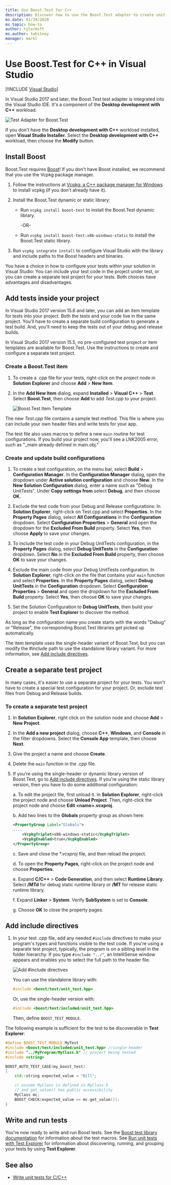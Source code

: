 ```yaml
---
title: Use Boost.Test for C++
description: Discover how to use the Boost.Test adapter to create unit tests in Visual Studio, which is a component of the Desktop development with C++ workload.
ms.date: 01/29/2020
ms.topic: how-to
author: tylermsft
ms.author: twhitney
manager: markl
---
```

# Use Boost.Test for C++ in Visual Studio

 [!INCLUDE [Visual Studio](~/includes/applies-to-version/vs-windows-only.md)]

In Visual Studio 2017 and later, the Boost.Test test adapter is integrated into the Visual Studio IDE. It's a component of the **Desktop development with C++** workload.

![Test Adapter for Boost.Test](media/cpp-boost-component.png)

If you don't have the **Desktop development with C++** workload installed, open **Visual Studio Installer**. Select the **Desktop development with C++** workload, then choose the **Modify** button.

## Install Boost

Boost.Test requires [Boost](https://www.boost.org/)! If you don't have Boost installed, we recommend that you use the Vcpkg package manager.

1. Follow the instructions at [Vcpkg: a C++ package manager for Windows](/cpp/vcpkg) to install vcpkg (if you don't already have it).

1. Install the Boost.Test dynamic or static library:

    - Run `vcpkg install boost-test` to install the Boost.Test dynamic library.

       -OR-

    - Run `vcpkg install boost-test:x86-windows-static` to install the Boost.Test static library.

1. Run `vcpkg integrate install` to configure Visual Studio with the library and include paths to the Boost headers and binaries.

You have a choice in how to configure your tests within your solution in Visual Studio: You can include your test code in the project under test, or you can create a separate test project for your tests. Both choices have advantages and disadvantages.

## Add tests inside your project

In Visual Studio 2017 version 15.6 and later, you can add an item template for tests into your project. Both the tests and your code live in the same project. You'll have to create a separate build configuration to generate a test build. And, you'll need to keep the tests out of your debug and release builds.

In Visual Studio 2017 version 15.5, no pre-configured test project or item templates are available for Boost.Test. Use the instructions to create and configure a separate test project.

### Create a Boost.Test item

1. To create a *.cpp* file for your tests, right-click on the project node in **Solution Explorer** and choose **Add** > **New Item**.

1. In the **Add New Item** dialog, expand **Installed** > **Visual C++** > **Test**. Select **Boost.Test**, then choose **Add** to add *Test.cpp* to your project.

   ![Boost.Test Item Template](media/boost_test_item_template.png)

The new *Test.cpp* file contains a sample test method. This file is where you can include your own header files and write tests for your app.

The test file also uses macros to define a new `main` routine for test configurations. If you build your project now, you'll see a LNK2005 error, such as "_main already defined in main.obj."

### Create and update build configurations

1. To create a test configuration, on the menu bar, select **Build** > **Configuration Manager**. In the **Configuration Manager** dialog, open the dropdown under **Active solution configuration** and choose **New**. In the **New Solution Configuration** dialog, enter a name such as "Debug UnitTests". Under **Copy settings from** select **Debug**, and then choose **OK**.

1. Exclude the test code from your Debug and Release configurations: In **Solution Explorer**, right-click on Test.cpp and select **Properties**. In the **Property Pages** dialog, select **All Configurations** in the **Configuration** dropdown. Select **Configuration Properties** > **General** and open the dropdown for the **Excluded From Build** property. Select **Yes**, then choose **Apply** to save your changes.

1. To include the test code in your Debug UnitTests configuration, in the **Property Pages** dialog, select **Debug UnitTests** in the **Configuration** dropdown. Select **No** in the **Excluded From Build** property, then choose **OK** to save your changes.

1. Exclude the main code from your Debug UnitTests configuration. In **Solution Explorer**, right-click on the file that contains your `main` function and select **Properties**. In the **Property Pages** dialog, select **Debug UnitTests** in the **Configuration** dropdown. Select **Configuration Properties** > **General** and open the dropdown for the **Excluded From Build** property. Select **Yes**, then choose **OK** to save your changes.

1. Set the Solution Configuration to **Debug UnitTests**, then build your project to enable **Test Explorer** to discover the method.

As long as the configuration name you create starts with the words "Debug" or "Release", the corresponding Boost.Test libraries get picked up automatically.

The item template uses the single-header variant of Boost.Test, but you can modify the #include path to use the standalone library variant. For more information, see [Add include directives](#add-include-directives).

## Create a separate test project

In many cases, it's easier to use a separate project for your tests. You won't have to create a special test configuration for your project. Or, exclude test files from Debug and Release builds.

### To create a separate test project

1. In **Solution Explorer**, right click on the solution node and choose **Add** > **New Project**.

1. In the **Add a new project** dialog, choose **C++**, **Windows**, and **Console** in the filter dropdowns. Select the **Console App** template, then choose **Next**.

1. Give the project a name and choose **Create**.

1. Delete the `main` function in the *.cpp* file.

1. If you're using the single-header or dynamic library version of Boost.Test, go to [Add include directives](#add-include-directives). If you're using the static library version, then you have to do some additional configuration:

   a. To edit the project file, first unload it. In **Solution Explorer**, right-click the project node and choose **Unload Project**. Then, right-click the project node and choose **Edit <name\>.vcxproj**.

   b. Add two lines to the **Globals** property group as shown here:

    ```xml
    <PropertyGroup Label="Globals">
    ....
        <VcpkgTriplet>x86-windows-static</VcpkgTriplet>
        <VcpkgEnabled>true</VcpkgEnabled>
    </PropertyGroup>
    ```

   c. Save and close the *\*.vcxproj* file, and then reload the project.

   d. To open the **Property Pages**, right-click on the project node and choose **Properties**.

   e. Expand **C/C++** > **Code Generation**, and then select **Runtime Library**. Select **/MTd** for debug static runtime library or **/MT** for release static runtime library.

   f. Expand **Linker** > **System**. Verify **SubSystem** is set to **Console**.

   g. Choose **OK** to close the property pages.

## Add include directives

1. In your test *.cpp* file, add any needed `#include` directives to make your program's types and functions visible to the test code. If you're using a separate test project, typically, the program is on a sibling level in the folder hierarchy. If you type `#include "../"`, an IntelliSense window appears and enables you to select the full path to the header file.

   ![Add #include directives](media/cpp-gtest-includes.png)

   You can use the standalone library with:

   ```cpp
   #include <boost/test/unit_test.hpp>
   ```

   Or, use the single-header version with:

   ```cpp
   #include <boost/test/included/unit_test.hpp>
   ```

   Then, define `BOOST_TEST_MODULE`.

The following example is sufficient for the test to be discoverable in **Test Explorer**:

```cpp
#define BOOST_TEST_MODULE MyTest
#include <boost/test/included/unit_test.hpp> //single-header
#include "../MyProgram/MyClass.h" // project being tested
#include <string>

BOOST_AUTO_TEST_CASE(my_boost_test)
{
    std::string expected_value = "Bill";

    // assume MyClass is defined in MyClass.h
    // and get_value() has public accessibility
    MyClass mc;
    BOOST_CHECK(expected_value == mc.get_value());
}
```

## Write and run tests

You're now ready to write and run Boost tests. See the [Boost test library documentation](https://www.boost.org/doc/libs/1_71_0/libs/test/doc/html/index.html) for information about the test macros. See [Run unit tests with Test Explorer](run-unit-tests-with-test-explorer.md) for information about discovering, running, and grouping your tests by using **Test Explorer**.

## See also

- [Write unit tests for C/C++](writing-unit-tests-for-c-cpp.md)
